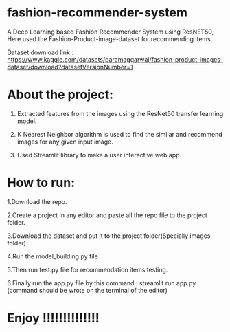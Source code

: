 # fashion-recommender-system
A Deep Learning based Fashion Recommender System using  ResNET50, Here used the Fashion-Product-image-dataset for recommending items.

Dataset download link : https://www.kaggle.com/datasets/paramaggarwal/fashion-product-images-dataset/download?datasetVersionNumber=1

# About the project:

1.	Extracted features from the images using the ResNet50 transfer learning model.

2. 	K Nearest Neighbor algorithm is used to find the similar and recommend images for any given input image.

3.  Used Streamlit library to make a user interactive web app.

# How to run:

1.Download the repo.

2.Create a project in any editor and paste all the repo file to the project folder.

3.Download the dataset and put it to the project folder(Specially images folder).

4.Run the model_building.py file 

5.Then run test.py file for recommendation items testing.

6.Finally run the app.py file by this command : streamlit run app.py (command should be wrote on the terminal of the editor)

# Enjoy !!!!!!!!!!!!!!


